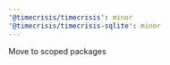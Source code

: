 ```yaml
---
'@timecrisis/timecrisis': minor
'@timecrisis/timecrisis-sqlite': minor
---
```


Move to scoped packages

